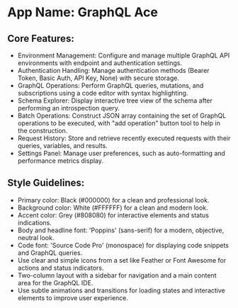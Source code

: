 # **App Name**: GraphQL Ace

## Core Features:

- Environment Management: Configure and manage multiple GraphQL API environments with endpoint and authentication settings.
- Authentication Handling: Manage authentication methods (Bearer Token, Basic Auth, API Key, None) with secure storage.
- GraphQL Operations: Perform GraphQL queries, mutations, and subscriptions using a code editor with syntax highlighting.
- Schema Explorer: Display interactive tree view of the schema after performing an introspection query.
- Batch Operations: Construct JSON array containing the set of GraphQL operations to be executed, with "add operation" button tool to help in the construction.
- Request History: Store and retrieve recently executed requests with their queries, variables, and results.
- Settings Panel: Manage user preferences, such as auto-formatting and performance metrics display.

## Style Guidelines:

- Primary color: Black (#000000) for a clean and professional look.
- Background color: White (#FFFFFF) for a clean and modern look.
- Accent color: Grey (#808080) for interactive elements and status indications.
- Body and headline font: 'Poppins' (sans-serif) for a modern, objective, neutral look.
- Code font: 'Source Code Pro' (monospace) for displaying code snippets and GraphQL queries.
- Use clear and simple icons from a set like Feather or Font Awesome for actions and status indicators.
- Two-column layout with a sidebar for navigation and a main content area for the GraphQL IDE.
- Use subtle animations and transitions for loading states and interactive elements to improve user experience.